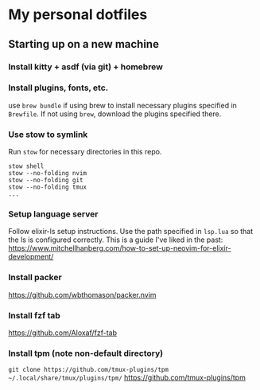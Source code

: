 # My personal dotfiles

## Starting up on a new machine

### Install kitty + asdf (via git) + homebrew 

### Install plugins, fonts, etc.
use `brew bundle` if using brew to install necessary plugins specified in `Brewfile`. If not using `brew`, download the plugins specified there.

### Use stow to symlink
Run `stow` for necessary directories in this repo.
```
stow shell
stow --no-folding nvim
stow --no-folding git
stow --no-folding tmux
...
```

### Setup language server
Follow elixir-ls setup instructions.
Use the path specified in `lsp.lua` so that the ls is configured correctly.
This is a guide I've liked in the past: https://www.mitchellhanberg.com/how-to-set-up-neovim-for-elixir-development/

### Install packer
https://github.com/wbthomason/packer.nvim

### Install fzf tab
https://github.com/Aloxaf/fzf-tab 

### Install tpm (note non-default directory)
`git clone https://github.com/tmux-plugins/tpm ~/.local/share/tmux/plugins/tpm/`
https://github.com/tmux-plugins/tpm
